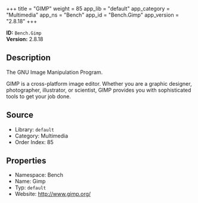 ﻿+++
title = "GIMP"
weight = 85
app_lib = "default"
app_category = "Multimedia"
app_ns = "Bench"
app_id = "Bench.Gimp"
app_version = "2.8.18"
+++

**ID:** `Bench.Gimp`  
**Version:** 2.8.18  
<!--more-->

## Description
The GNU Image Manipulation Program.

GIMP is a cross-platform image editor.
Whether you are a graphic designer, photographer, illustrator, or scientist,
GIMP provides you with sophisticated tools to get your job done.

## Source

* Library: `default`
* Category: Multimedia
* Order Index: 85

## Properties

* Namespace: Bench
* Name: Gimp
* Typ: `default`
* Website: <http://www.gimp.org/>


